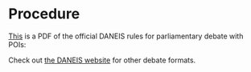 # Procedure

[This](Parli_Rules-POIs.pdf) is a PDF of the official DANEIS rules for parliamentary debate with POIs:

Check out [the DANEIS website](http://daneis.org/wordpress/?page_id=31) for other debate formats.
